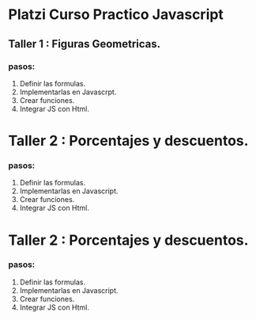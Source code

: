 # Platzi Curso Practico Javascript

## Taller 1 : Figuras Geometricas. 
### pasos:

1. Definir las formulas.
2. Implementarlas en Javascrpt.
3. Crear funciones.
4. Integrar JS con Html.

# Taller 2 : Porcentajes y descuentos.
### pasos:

1. Definir las formulas.
2. Implementarlas en Javascript.
3. Crear funciones.
4. Integrar JS con Html.

# Taller 2 : Porcentajes y descuentos.
### pasos:

1. Definir las formulas.
2. Implementarlas en Javascript.
3. Crear funciones.
4. Integrar JS con Html. 